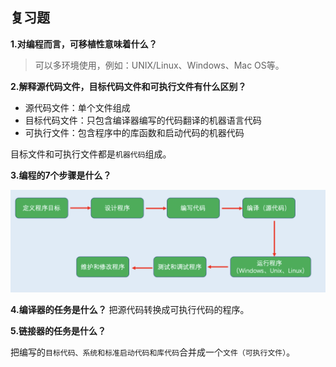 ## 复习题
**1.对编程而言，可移植性意味着什么？**
> 可以多环境使用，例如：UNIX/Linux、Windows、Mac OS等。


**2.解释源代码文件，目标代码文件和可执行文件有什么区别？**
- 源代码文件：单个文件组成
- 目标代码文件：只包含编译器编写的代码翻译的机器语言代码
- 可执行文件：包含程序中的库函数和启动代码的机器代码

目标文件和可执行文件都是`机器代码`组成。

**3.编程的7个步骤是什么？**

![](./img/使用C语言的7个步骤.png)

**4.编译器的任务是什么？**
把源代码转换成可执行代码的程序。

**5.链接器的任务是什么？**

把编写的`目标代码、系统和标准启动代码和库代码`合并成一个`文件（可执行文件）`。

